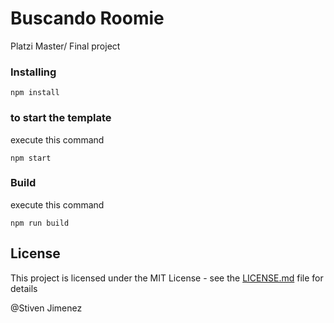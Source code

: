 # Buscando Roomie

Platzi Master/ Final project

### Installing

```
npm install
```

### to start the template

execute this command

```
npm start
```

### Build

execute this command

```
npm run build
```

## License

This project is licensed under the MIT License - see the [LICENSE.md](LICENSE.md) file for details

@Stiven Jimenez
